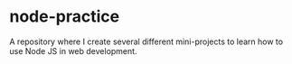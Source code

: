 # node-practice
A repository where I create several different mini-projects to learn how to use Node JS in web development.
